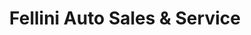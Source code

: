 ---
title: "Fellini Auto Sales & Service"
url: /pittsburgh/fellini-auto-sales-and-service/
shop: car
---
